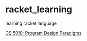 # racket_learning
learning racket language

[CS 5010: Program Design Paradigms](https://course.ccs.neu.edu/cs5010f17/)
